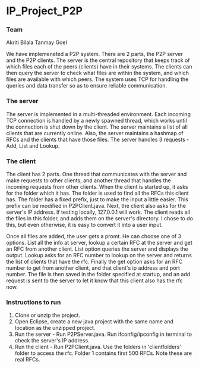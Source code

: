 # IP_Project_P2P

### Team 
Akriti Bilala
Tanmay Goel

We have implemeneted a P2P system. There are 2 parts, the P2P server and the P2P clients. The server is the central repository that keeps track of which files each of the peers (clients) have in their systems. The clients can then query the server to check what files are within the system, and which files are available with which peers. The system uses TCP for handling the queries and data transfer so as to ensure reliable communication.

### The server

The server is implemented in a multi-threaded environment. Each incoming TCP connection is handled by a newly spawned thread, which works until the connection is shut down by the client. The server maintains a list of all clients that are currently online. Also, the server maintains a hashmap of RFCs and the clients that have those files. The server handles 3 requests - Add, List and Lookup.

### The client

The client has 2 parts. One thread that communicates with the server and make requests to other clients, and another thread that handles the incoming requests from other clients. When the client is started up, it asks for the folder which it has. The folder is used to find all the RFCs this client has. The folder has a fixed prefix, just to make the input a little easier. This prefix can be modified in P2PClient.java. Next, the client also asks for the server's IP address. If testing locally, 127.0.0.1 will work. The client reads all the files in this folder, and adds them on the server's directory. I chose to do this, but even otherwise, it is easy to convert it into a user input. 

Once all files are added, the user gets a promt. He can choose one of 3 options. List all the info at server, lookup a certain RFC at the server and get an RFC from another client. List option queries the server and displays the output. Lookup asks for an RFC number to lookup on the server and returns the list of clients that have the rfc. Finally the get option asks for an RFC number to get from another client, and that client's ip address and port number. The file is then saved in the folder specified at startup, and an add request is sent to the server to let it know that this client also has the rfc now.

### Instructions to run
1. Clone or unzip the project.
2. Open Eclipse, create a new java project with the same name and location as the unzipped project.
3. Run the server - Run P2PServer.java. Run ifconfig/ipconfig in terminal to check the server's IP address.
4. Run the client - Run P2PClient.java. Use the folders in 'clientfolders' folder to access the rfc. Folder 1 contains first 500 RFCs. Note these are real RFCs.
